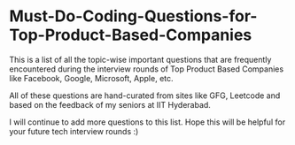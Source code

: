 # Must-Do-Coding-Questions-for-Top-Product-Based-Companies

This is a list of all the topic-wise important questions that are frequently encountered during the interview rounds of Top Product Based Companies like Facebook, Google, Microsoft, Apple, etc.

All of these questions are hand-curated from sites like GFG, Leetcode and based on the feedback of my seniors at IIT Hyderabad.

I will continue to add more questions to this list. Hope this will be helpful for your future tech interview rounds :)
